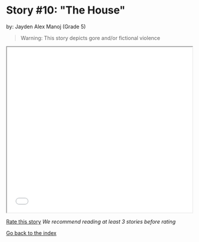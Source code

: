 # Story #10: "The House"
by: Jayden Alex Manoj (Grade 5)

>Warning: This story depicts gore and/or fictional violence


<iframe src="../stories/10_The House.....html" height="450px" width="100%"> </iframe>

[Rate this story](https://forms.gle/zbTTGuidhwvabMLT9) *We recommend reading at least 3 stories before rating*

[Go back to the index](../index.md)

